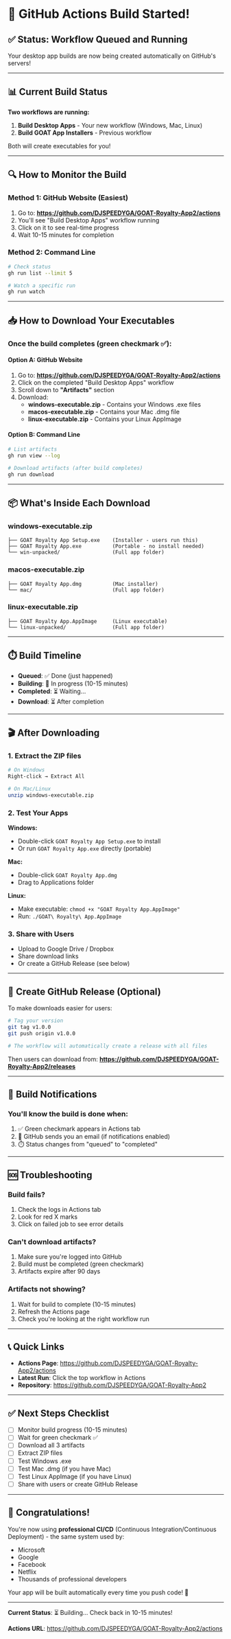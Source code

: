 # 🎉 GitHub Actions Build Started!

## ✅ Status: Workflow Queued and Running

Your desktop app builds are now being created automatically on GitHub's servers!

---

## 📊 Current Build Status

**Two workflows are running:**
1. **Build Desktop Apps** - Your new workflow (Windows, Mac, Linux)
2. **Build GOAT App Installers** - Previous workflow

Both will create executables for you!

---

## 🔍 How to Monitor the Build

### Method 1: GitHub Website (Easiest)
1. Go to: **https://github.com/DJSPEEDYGA/GOAT-Royalty-App2/actions**
2. You'll see "Build Desktop Apps" workflow running
3. Click on it to see real-time progress
4. Wait 10-15 minutes for completion

### Method 2: Command Line
```bash
# Check status
gh run list --limit 5

# Watch a specific run
gh run watch
```

---

## 📥 How to Download Your Executables

### Once the build completes (green checkmark ✅):

#### Option A: GitHub Website
1. Go to: **https://github.com/DJSPEEDYGA/GOAT-Royalty-App2/actions**
2. Click on the completed "Build Desktop Apps" workflow
3. Scroll down to **"Artifacts"** section
4. Download:
   - **windows-executable.zip** - Contains your Windows .exe files
   - **macos-executable.zip** - Contains your Mac .dmg file
   - **linux-executable.zip** - Contains your Linux AppImage

#### Option B: Command Line
```bash
# List artifacts
gh run view --log

# Download artifacts (after build completes)
gh run download
```

---

## 📦 What's Inside Each Download

### windows-executable.zip
```
├── GOAT Royalty App Setup.exe    (Installer - users run this)
├── GOAT Royalty App.exe          (Portable - no install needed)
└── win-unpacked/                 (Full app folder)
```

### macos-executable.zip
```
├── GOAT Royalty App.dmg          (Mac installer)
└── mac/                          (Full app folder)
```

### linux-executable.zip
```
├── GOAT Royalty App.AppImage     (Linux executable)
└── linux-unpacked/               (Full app folder)
```

---

## ⏱️ Build Timeline

- **Queued**: ✅ Done (just happened)
- **Building**: 🔄 In progress (10-15 minutes)
- **Completed**: ⏳ Waiting...
- **Download**: ⏳ After completion

---

## 🎬 After Downloading

### 1. Extract the ZIP files
```bash
# On Windows
Right-click → Extract All

# On Mac/Linux
unzip windows-executable.zip
```

### 2. Test Your Apps

**Windows:**
- Double-click `GOAT Royalty App Setup.exe` to install
- Or run `GOAT Royalty App.exe` directly (portable)

**Mac:**
- Double-click `GOAT Royalty App.dmg`
- Drag to Applications folder

**Linux:**
- Make executable: `chmod +x "GOAT Royalty App.AppImage"`
- Run: `./GOAT\ Royalty\ App.AppImage`

### 3. Share with Users
- Upload to Google Drive / Dropbox
- Share download links
- Or create a GitHub Release (see below)

---

## 🚀 Create GitHub Release (Optional)

To make downloads easier for users:

```bash
# Tag your version
git tag v1.0.0
git push origin v1.0.0

# The workflow will automatically create a release with all files
```

Then users can download from:
**https://github.com/DJSPEEDYGA/GOAT-Royalty-App2/releases**

---

## 🔔 Build Notifications

### You'll know the build is done when:
1. ✅ Green checkmark appears in Actions tab
2. 📧 GitHub sends you an email (if notifications enabled)
3. ⏱️ Status changes from "queued" to "completed"

---

## 🆘 Troubleshooting

### Build fails?
1. Check the logs in Actions tab
2. Look for red X marks
3. Click on failed job to see error details

### Can't download artifacts?
1. Make sure you're logged into GitHub
2. Build must be completed (green checkmark)
3. Artifacts expire after 90 days

### Artifacts not showing?
1. Wait for build to complete (10-15 minutes)
2. Refresh the Actions page
3. Check you're looking at the right workflow run

---

## 📞 Quick Links

- **Actions Page**: https://github.com/DJSPEEDYGA/GOAT-Royalty-App2/actions
- **Latest Run**: Click the top workflow in Actions
- **Repository**: https://github.com/DJSPEEDYGA/GOAT-Royalty-App2

---

## ✅ Next Steps Checklist

- [ ] Monitor build progress (10-15 minutes)
- [ ] Wait for green checkmark ✅
- [ ] Download all 3 artifacts
- [ ] Extract ZIP files
- [ ] Test Windows .exe
- [ ] Test Mac .dmg (if you have Mac)
- [ ] Test Linux AppImage (if you have Linux)
- [ ] Share with users or create GitHub Release

---

## 🎊 Congratulations!

You're now using **professional CI/CD** (Continuous Integration/Continuous Deployment) - the same system used by:
- Microsoft
- Google
- Facebook
- Netflix
- Thousands of professional developers

Your app will be built automatically every time you push code! 🚀

---

**Current Status**: ⏳ Building... Check back in 10-15 minutes!

**Actions URL**: https://github.com/DJSPEEDYGA/GOAT-Royalty-App2/actions